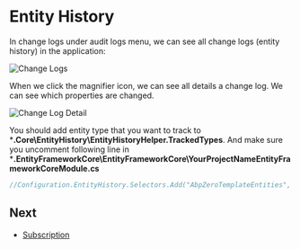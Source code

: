 # Entity History

In change logs under audit logs menu, we can see all change logs (entity history) in the application:

<img src="D:/Github/documents/docs/en/images/entity-history-logs.png" alt="Change Logs" class="img-thumbnail" />

When we click the magnifier icon, we can see all details a change log. We can see which properties are changed.

<img src="D:/Github/documents/docs/en/images/entity-history-log-detail.png" alt="Change Log Detail" class="img-thumbnail" />

You should add entity type that you want to track to ***.Core\EntityHistory\EntityHistoryHelper.TrackedTypes**.  And make sure you uncomment following line in ***.EntityFrameworkCore\EntityFrameworkCore\YourProjectNameEntityFrameworkCoreModule.cs**

```csharp
//Configuration.EntityHistory.Selectors.Add("AbpZeroTemplateEntities", EntityHistoryHelper.TrackedTypes);
```

## Next

- [Subscription](Getting-Started-Angular-Subscription)